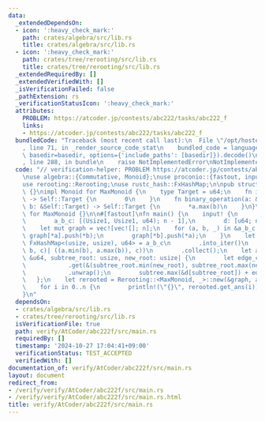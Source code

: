 ```yaml
---
data:
  _extendedDependsOn:
  - icon: ':heavy_check_mark:'
    path: crates/algebra/src/lib.rs
    title: crates/algebra/src/lib.rs
  - icon: ':heavy_check_mark:'
    path: crates/tree/rerooting/src/lib.rs
    title: crates/tree/rerooting/src/lib.rs
  _extendedRequiredBy: []
  _extendedVerifiedWith: []
  _isVerificationFailed: false
  _pathExtension: rs
  _verificationStatusIcon: ':heavy_check_mark:'
  attributes:
    PROBLEM: https://atcoder.jp/contests/abc222/tasks/abc222_f
    links:
    - https://atcoder.jp/contests/abc222/tasks/abc222_f
  bundledCode: "Traceback (most recent call last):\n  File \"/opt/hostedtoolcache/Python/3.10.15/x64/lib/python3.10/site-packages/onlinejudge_verify/documentation/build.py\"\
    , line 71, in _render_source_code_stat\n    bundled_code = language.bundle(stat.path,\
    \ basedir=basedir, options={'include_paths': [basedir]}).decode()\n  File \"/opt/hostedtoolcache/Python/3.10.15/x64/lib/python3.10/site-packages/onlinejudge_verify/languages/rust.py\"\
    , line 288, in bundle\n    raise NotImplementedError\nNotImplementedError\n"
  code: "// verification-helper: PROBLEM https://atcoder.jp/contests/abc222/tasks/abc222_f\n\
    \nuse algebra::{Commutative, Monoid};\nuse proconio::{fastout, input, marker::Usize1};\n\
    use rerooting::Rerooting;\nuse rustc_hash::FxHashMap;\n\npub struct MaxMonoid\
    \ {}\nimpl Monoid for MaxMonoid {\n    type Target = u64;\n    fn id_element()\
    \ -> Self::Target {\n        0\n    }\n    fn binary_operation(a: &Self::Target,\
    \ b: &Self::Target) -> Self::Target {\n        *a.max(b)\n    }\n}\nimpl Commutative\
    \ for MaxMonoid {}\n\n#[fastout]\nfn main() {\n    input! {\n        n: usize,\n\
    \        a_b_c: [(Usize1, Usize1, u64); n - 1],\n        d: [u64; n],\n    }\n\
    \    let mut graph = vec![vec![]; n];\n    for (a, b, _) in &a_b_c {\n       \
    \ graph[*a].push(*b);\n        graph[*b].push(*a);\n    }\n    let edge_cost:\
    \ FxHashMap<(usize, usize), u64> = a_b_c\n        .into_iter()\n        .map(|(a,\
    \ b, c)| ((a.min(b), a.max(b)), c))\n        .collect();\n    let add_root = |subtree:\
    \ &u64, subtree_root: usize, new_root: usize| {\n        let edge_cost = edge_cost\n\
    \            .get(&(subtree_root.min(new_root), subtree_root.max(new_root)))\n\
    \            .unwrap();\n        subtree.max(&d[subtree_root]) + edge_cost\n \
    \   };\n    let rerooted = Rerooting::<MaxMonoid, _>::new(&graph, add_root);\n\
    \    for i in 0..n {\n        println!(\"{}\", rerooted.get_ans(i));\n    }\n\
    }\n"
  dependsOn:
  - crates/algebra/src/lib.rs
  - crates/tree/rerooting/src/lib.rs
  isVerificationFile: true
  path: verify/AtCoder/abc222f/src/main.rs
  requiredBy: []
  timestamp: '2024-10-27 17:04:41+09:00'
  verificationStatus: TEST_ACCEPTED
  verifiedWith: []
documentation_of: verify/AtCoder/abc222f/src/main.rs
layout: document
redirect_from:
- /verify/verify/AtCoder/abc222f/src/main.rs
- /verify/verify/AtCoder/abc222f/src/main.rs.html
title: verify/AtCoder/abc222f/src/main.rs
---
```

